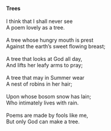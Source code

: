 <!DOCTYPE html>
<html>
<head>
    <meta charset="UTF-8" />
    <h4>Trees</h2>
<body> 
    <p>I think that I shall never see <br>
        A poem lovely as a tree.
        <br>
        <br>
        A tree whose hungry mouth is prest<br>
        Against the earth’s sweet flowing breast;
        <br>
        <br>
        A tree that looks at God all day,<br>
        And lifts her leafy arms to pray;
        <br>
        <br>
        A tree that may in Summer wear<br>
        A nest of robins in her hair;
        <br>
        <br>
        Upon whose bosom snow has lain;<br>
        Who intimately lives with rain.
        <br>
        <br>
        Poems are made by fools like me,<br>
        But only God can make a tree.
    
</body>
</html>
